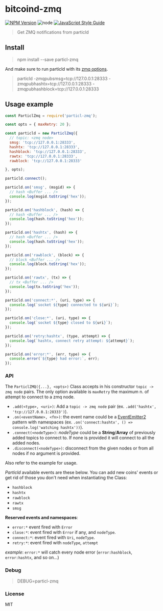 # bitcoind-zmq

[![NPM Version](https://img.shields.io/npm/v/bitcoind-zmq.svg)](https://www.npmjs.com/package/bitcoind-zmq)
![node](https://img.shields.io/node/v/bitcoind-zmq.svg)
[![JavaScript Style Guide](https://img.shields.io/badge/code_style-standard-brightgreen.svg)](https://standardjs.com)

> Get ZMQ notifications from particld

## Install

> npm install --save particl-zmq

And make sure to run particld with its [zmq options](https://github.com/particl/particl-core/blob/master/doc/zmq.md).

> particld -zmqpubsmsg=tcp://127.0.0.1:28333 -zmqpubhashtx=tcp://127.0.0.1:28333 -zmqpubhashblock=tcp://127.0.0.1:28333

## Usage example

```javascript
const ParticlZmq = require('particl-zmq');

const opts = { maxRetry: 20 };

const particld = new ParticlZmq({
  // topic: <zmq node>
  smsg: 'tcp://127.0.0.1:28333',
  hashtx: 'tcp://127.0.0.1:28333',
  hashblock: 'tcp://127.0.0.1:28333',
  rawtx: 'tcp://127.0.0.1:28333',
  rawblock: 'tcp://127.0.0.1:28333'

}, opts);

particld.connect();

particld.on('smsg', (msgid) => {
  // hash <Buffer ... />
  console.log(msgid.toString('hex'));
});

particld.on('hashblock', (hash) => {
  // hash <Buffer ... />
  console.log(hash.toString('hex'));
});

particld.on('hashtx', (hash) => {
  // hash <Buffer ... />
  console.log(hash.toString('hex'));
});

particld.on('rawblock', (block) => {
  // block <Buffer ... />
  console.log(block.toString('hex'));
});

particld.on('rawtx', (tx) => {
  // tx <Buffer ... />
  console.log(tx.toString('hex'));
});

particld.on('connect:*', (uri, type) => {
  console.log(`socket ${type} connected to ${uri}`);
});

particld.on('close:*', (uri, type) => {
  console.log(`socket ${type} closed to ${uri}`);
});

particld.on('retry:hashtx', (type, attempt) => {
  console.log(`hashtx, connect retry attempt: ${attempt}`);
});

particld.on('error:*', (err, type) => {
  console.error(`${type} had error:`, err);
});
```

### API

The `ParticlZMQ({...}, <opts>)` Class accepts in his constructor `topic -> zmq node` pairs. The only option available is `maxRetry` the maximum n. of attempt to connect to a zmq node.

- `.add(<type>, <uri>)`: Add a `topic -> zmq node` pair (ex. `.add('hashtx', 'tcp://127.0.0.1:28333')`).
- `.on(<eventName>, <fn>)`: the event name could be a [EventEmitter2](https://github.com/EventEmitter2/EventEmitter2) pattern with namespaces (ex. `.on('connect:hashtx', () => console.log('watching hashtx'))`).
- `.connect(<nodeType>)`: *nodeType* could be a **String**/**Array** of previously added topics to connect to. If none is provided it will connect to all the added nodes.
- `.disconnect(<nodeType>)`: disconnect from the given nodes or from all nodes if no argument is provided.

Also refer to the example for usage.

*Particld* available events are these below. You can add new coins' events or get rid of those you don't need when instantiating the Class:

- `hashblock`
- `hashtx`
- `rawblock`
- `rawtx`
- `smsg`

**Reserved events and namespaces**:

- `error:*` event fired with `Error`
- `close:*`: event fired with `Error` if any, and `nodeType`.
- `connect:*`: event fired with `Uri`, `nodeType`.
- `retry:*`: event fired with `nodeType`, `attempt`

*example*: `error:*` will catch every node error (`error:hashblock`, `error:hashtx`, and so on...)

### Debug

> DEBUG=particl-zmq

### License

MIT
